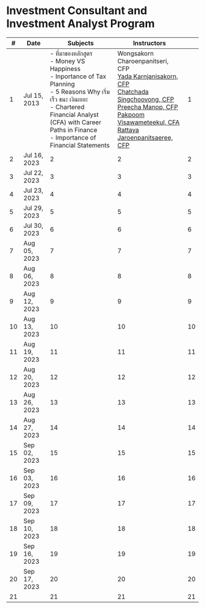 # Investment Consultant and Investment Analyst Program

| #  |     Date      | Subjects | Instructors |  |
|----|---------------|----------|----------|----------|
| 1  | Jul 15, 2013  | - ที่มาของหลักสูตร <br /> - Money VS Happiness <br /> - Inportance of Tax Planning <br /> - 5 Reasons Why เริ่มเร็ว ชนะ เงินเยอะ <br /> - Chartered Financial Analyst (CFA) with Career Paths in Finance <br /> - Importance of Financial Statements | Wongsakorn Charoenpanitseri, CFP <br /> [Yada Karnjanisakorn, CFP](https://www.linkedin.com/in/yada-karnjanisakorn-0601301a1/?originalSubdomain=th) <br /> [Chatchada Singchoovong, CFP](https://www.linkedin.com/in/chatchada-singchoovong-cfp%C2%AE-8947801a5/?originalSubdomain=th) <br /> [Preecha Manop, CFP](https://www.facebook.com/preecha.manop/) <br /> [Pakpoom Visawameteekul, CFA](https://www.linkedin.com/in/pakpoom-visawameteekul-cfa-frm-6415064b/?originalSubdomain=th) <br /> [Rattaya Jaroenpanitsaeree, CFP](https://www.linkedin.com/in/rattaya-jaroenpanitsaeree-255a41161/?originalSubdomain=th) | 1  |
| 2  | Jul 16, 2023  | 2  | 2  | 2  |
| 3  | Jul 22, 2023  | 3  | 3  | 3  |
| 4  | Jul 23, 2023  | 4  | 4  | 4  |
| 5  | Jul 29, 2023  | 5  | 5  | 5  |
| 6  | Jul 30, 2023  | 6  | 6  | 6  |
| 7  | Aug 05, 2023  | 7  | 7  | 7  |
| 8  | Aug 06, 2023  | 8  | 8  | 8  |
| 9  | Aug 12, 2023  | 9  | 9  | 9  |
| 10 | Aug 13, 2023  | 10 | 10 | 10 |
| 11 | Aug 19, 2023  | 11 | 11 | 11 |
| 12 | Aug 20, 2023  | 12 | 12 | 12 |
| 13 | Aug 26, 2023  | 13 | 13 | 13 |
| 14 | Aug 27, 2023  | 14 | 14 | 14 |
| 15 | Sep 02, 2023  | 15 | 15 | 15 |
| 16 | Sep 03, 2023  | 16 | 16 | 16 |
| 17 | Sep 09, 2023  | 17 | 17 | 17 |
| 18 | Sep 10, 2023  | 18 | 18 | 18 |
| 19 | Sep 16, 2023  | 19 | 19 | 19 |
| 20 | Sep 17, 2023  | 20 | 20 | 20 |
| 21 |               | 21 | 21 | 21 |
